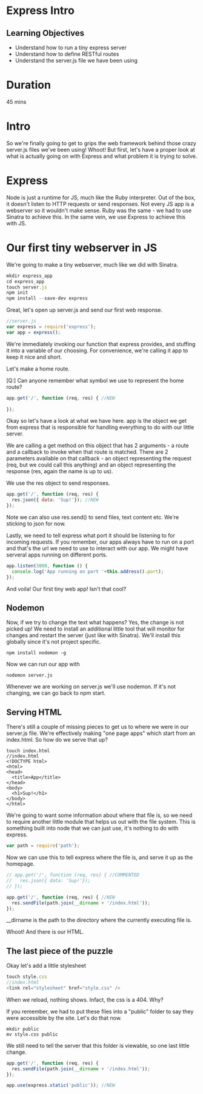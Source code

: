 # Express Intro

## Learning Objectives
- Understand how to run a tiny express server
- Understand how to define RESTful routes
- Understand the server.js file we have been using

# Duration
45 mins

# Intro

So we're finally going to get to grips the web framework behind those crazy server.js files we've been using! Whoot! But first, let's have a proper look at what is actually going on with Express and what problem it is trying to solve.

# Express

Node is just a runtime for JS, much like the Ruby interpreter. Out of the box, it doesn't listen to HTTP requests or send responses. Not every JS app is a webserver so it wouldn't make sense. Ruby was the same - we had to use Sinatra to achieve this. In the same vein, we use Express to achieve this with JS.

# Our first tiny webserver in JS

We're going to make a tiny webserver, much like we did with Sinatra.

```js
mkdir express_app
cd express_app
touch server.js
npm init
npm install --save-dev express
```

Great, let's open up server.js and send our first web response.

```js
//server.js
var express = require('express');
var app = express();
```

We're immediately invoking our function that express provides, and stuffing it into a variable of our choosing. For convenience, we're calling it app to keep it nice and short.

Let's make a home route.

[Q:] Can anyone remember what symbol we use to represent the home route?

```js
app.get('/', function (req, res) { //NEW
  
});
```

Okay so let's have a look at what we have here. app is the object we get from express that is responsible for handling everything to do with our little server.

We are calling a get method on this object that has 2 arguments - a route and a callback to invoke when that route is matched. There are 2 parameters available on that callback - an object representing the request (req, but we could call this anything) and an object representing the response (res, again the name is up to us).

We use the res object to send responses.

```js
app.get('/', function (req, res) {
  res.json({ data: 'Sup!'}); //NEW
});
```

Note we can also use res.send() to send files, text content etc. We're sticking to json for now.

Lastly, we need to tell express what port it should be listening to for incoming requests. If you remember, our apps always have to run on a port and that's the url we need to use to interact with our app. We might have serveral apps running on different ports.

```js
app.listen(3000, function () {
  console.log('App running on port '+this.address().port);
});
```

And voila! Our first tiny web app! Isn't that cool?

## Nodemon

Now, if we try to change the text what happens? Yes, the change is not picked up! We need to install an additional little tool that will monitor for changes and restart the server (just like with Sinatra). We'll install this globally since it's not project specific.

```
npm install nodemon -g
```

Now we can run our app with 

```
nodemon server.js
```

Whenever we are working on server.js we'll use nodemon. If it's not changing, we can go back to npm start.

## Serving HTML

There's still a couple of missing pieces to get us to where we were in our server.js file. We're effectively making "one page apps" which start from an index.html. So how do we serve that up?

```
touch index.html
//index.html
<!DOCTYPE html>
<html>
<head>
  <title>App</title>
</head>
<body>
  <h1>Sup!</h1>
</body>
</html>
```

We're going to want some information about where that file is, so we need to require another little module that helps us out with the file system. This is something built into node that we can just use, it's nothing to do with express.

```js
var path = require('path');
```

Now we can use this to tell express where the file is, and serve it up as the homepage.

```js
// app.get('/', function (req, res) { //COMMENTED
//   res.json({ data: 'Sup!'});
// });

app.get('/', function (req, res) { //NEW
  res.sendFile(path.join(__dirname + '/index.html'));
});
```

__dirname is the path to the directory where the currently executing file is.

Whoot! And there is our HTML.

## The last piece of the puzzle

Okay let's add a little stylesheet
```js
touch style.css
//index.html
<link rel="stylesheet" href="style.css" />
```

When we reload, nothing shows. Infact, the css is a 404. Why? 

If you remember, we had to put these files into a "public" folder to say they were accessible by the site. Let's do that now.

```
mkdir public
mv style.css public
```

We still need to tell the server that this folder is viewable, so one last little change.

```js
app.get('/', function (req, res) {
  res.sendFile(path.join(__dirname + '/index.html'));
});

app.use(express.static('public')); //NEW
```